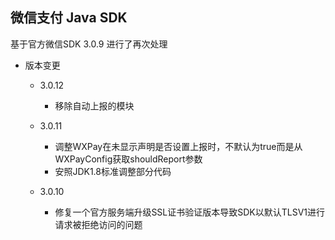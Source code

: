 ﻿微信支付 Java SDK
------

基于官方微信SDK 3.0.9 进行了再次处理

- 版本变更

    - 3.0.12
  
        - 移除自动上报的模块

    - 3.0.11

        - 调整WXPay在未显示声明是否设置上报时，不默认为true而是从WXPayConfig获取shouldReport参数 
        - 安照JDK1.8标准调整部分代码
      
    - 3.0.10
  
      - 修复一个官方服务端升级SSL证书验证版本导致SDK以默认TLSV1进行请求被拒绝访问的问题